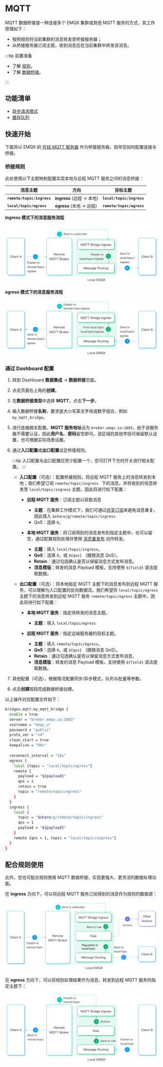 # MQTT

MQTT 数据桥接是一种连接多个 EMQX 集群或其他 MQTT 服务的方式，其工作原理如下：

- 按照规则将当前集群的消息转发至桥接服务器；
- 从桥接服务器订阅主题，收到消息后在当前集群中转发该消息。

:::tip 前置准备

- 了解 [规则](./rules.md)。
- 了解 [数据桥接](./data-bridges.md)。

:::

## 功能清单

- [异步请求模式](./data-bridges.md#异步请求模式)
- [缓存队列](./data-bridges.md#缓存队列)

## 快速开始

下面将以 EMQX 的 [在线 MQTT 服务器](https://www.emqx.com/zh/mqtt/public-mqtt5-broker) 作为桥接服务器，指导您如何配置连接与桥接。

### 桥接规则

此处使用以下主题映射配置实现本地与远程 MQTT 服务之间的消息桥接：

| 消息主题                   | 方向                       | 目标主题                  |
| -------------------------- | -------------------------- | ------------------------- |
| **`remote/topic/ingress`** | **ingress** (远程 -> 本地) | **`local/topic/ingress`** |
| **`local/topic/egress`**   | **egress** (本地 -> 远程)  | **`remote/topic/egress`** |

**ingress 模式下的消息服务流程**

<img src="./assets/bridge_mqtt_igress.png" alt="MQTT 数据桥接 igress 示意图" style="zoom:67%;" />

**egress 模式下的消息服务流程**

<img src="./assets/bridge_mqtt_egerss.png" alt="MQTT 数据桥接 egress 示意图" style="zoom:67%;" />

### 通过 Dashboard 配置

1. 转到 Dashboard **数据集成** -> **数据桥接**页面。

2. 点击页面右上角的**创建**。

3. 在**数据桥接类型**中选择 **MQTT**，点击**下一步**。

4. 输入数据桥接**名称**，要求是大小写英文字母或数字组合，例如  `my_mqtt_bridge`。

5. 进行连接相关配置。**MQTT 服务地址**设为 `broker.emqx.io:1883`，由于该服务器不需要认证，因此**用户名**、**密码**留空即可。该区域的其他字段可保留默认设置，也可根据实际场景设置。

7. 通过**入口配置**或**出口配置**设定桥接规则。
   
   :::tip
   入口配置与出口配置应至少配置一个，您可打开下方的开关进行相关配置。
   :::
   
   - **入口配置**（可选）：配置桥接规则，将远程 MQTT 服务上的消息转发到本地；我们希望订阅 `remote/topic/ingress ` 下的消息，并将收到的信息转发至 `local/topic/ingress` 主题，因此将进行如下配置：
   
      - **远程 MQTT 服务**：订阅主题以获取消息
         - **主题**：在集群工作模式下，我们可通过[共享订阅](../mqtt/mqtt-shared-subscription.md)来避免消息重复，因此填入 `$share/g/remote/topic/ingress`
         - QoS：选择 `0`。
   
      - **本地 MQTT 服务**：将订阅得到的消息发布到指定主题中，也可以留空，通过配置规则处理并使用 [消息重发布](./rules.md#消息重发布) 动作转发。
         - **主题**：填入 `local/topic/ingress`。
         - **QoS**：选择 `0`，或 `${qos}` （跟随消息 QoS）。
         - **Retain**：通过勾选确认是否以保留消息方式发布消息。
         - **消息模版**：转发的消息 Payload 模板，支持使用 `${field}` 语法提取数据。
   
   - **出口配置**（可选）：将本地指定 MQTT 主题下的消息发布到远程 MQTT 服务，可以理解为入口配置的反向数据流。我们希望将 `local/topic/egress` 主题下的消息转发到远程 MQTT 服务 `remote/topic/egress` 主题中，因此将进行如下配置：
   
      - **本地 MQTT 服务**：指定待转发的消息主题。
        - **主题**：填入 `local/topic/egress` 
   
      - **远程 MQTT 服务**：指定远端服务器的目标主题。
        - **主题**：填入 `remote/topic/egress`。
        - **QoS**：选择 `0`，或 `${qos}` （跟随消息 QoS）。
        - **Retain**：通过勾选确认是否以保留消息方式发布消息。
        - **消息模版**：转发的消息 Payload 模板，支持使用 `${field}` 语法提取数据。
   
7. 其他配置（可选），根据情况配置同步/异步模式，队列与批量等参数。

8. 点击**创建**按钮完成数据桥接创建。

以上操作对应配置文件如下：

```bash
bridges.mqtt.my_mqtt_bridge {
  enable = true
  server = "broker.emqx.io:1883"
  username = "emqx_u"
  password = "public"
  proto_ver = "v4"
  clean_start = true
  keepalive = "60s"

  reconnect_interval = "10s"
  egress {
    local {topic = "local/topic/egress"}
    remote {
      payload = "${payload}"
      qos = 1
      retain = true
      topic = "remote/topic/egress"
    }
  }
  ingress {
    local {
      topic = "$share/g/remote/topic/ingress"
      qos = 1
      payload = "${payload}"
    }
    remote {qos = 1, topic = "local/topic/ingress"}
  }
}
```

## 配合规则使用

此外，您也可配合规则使用 MQTT 数据桥接，实现更强大、更灵活的数据处理功能。

在 **ingress** 方向下，可以将远程 MQTT 服务订阅得到的消息作为规则的数据源：

<img src="./assets/bridge_igress_rule_link.png" alt="bridge_igress_rule_link" style="zoom:67%;" />

在 **egress** 方向下，可以将规则处理结果作为消息，转发到远程 MQTT 服务的指定主题下：

<img src="./assets/bridge_egress_rule.png" alt="bridge_egress_rule" style="zoom:67%;" />
